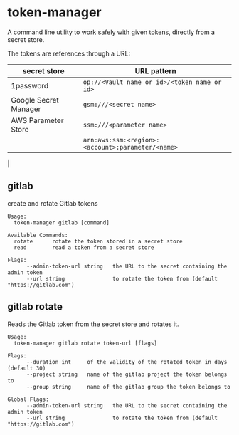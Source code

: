 # token-manager

A command line utility to work safely with given tokens, directly from a secret store.

The tokens are references through a URL:


| secret store          | URL pattern                                       |
|-----------------------|---------------------------------------------------|
| 1password             | `op://<Vault name or id>/<token name or id>`      |
| Google Secret Manager | `gsm:///<secret name>`                            |
| AWS Parameter Store   | `ssm:///<parameter name>`                         |
|                       | `arn:aws:ssm:<region>:<account>:parameter/<name>` |
|

## gitlab
create and rotate Gitlab tokens
```
Usage:
  token-manager gitlab [command]

Available Commands:
  rotate      rotate the token stored in a secret store
  read        read a token from a secret store

Flags:
      --admin-token-url string   the URL to the secret containing the admin token
      --url string               to rotate the token from (default "https://gitlab.com")
```

## gitlab rotate
Reads the Gitlab token from the secret store and rotates it.

```text
Usage:
  token-manager gitlab rotate token-url [flags]

Flags:
      --duration int     of the validity of the rotated token in days (default 30)
      --project string   name of the gitlab project the token belongs to
      --group string     name of the gitlab group the token belongs to

Global Flags:
      --admin-token-url string   the URL to the secret containing the admin token
      --url string               to rotate the token from (default "https://gitlab.com")
```
